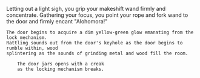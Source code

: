 Letting out a light sigh, you grip your makeshift wand firmly and concentrate. Gathering your focus, you point your rope and fork wand to the door and firmly encant "Alohomora!"

    The door begins to acquire a dim yellow-green glow emanating from the lock mechanism.
    Rattling sounds out from the door's keyhole as the door begins to rumble within, wood
    splintering as the sounds of grinding metal and wood fill the room.

        The door jars opens with a creak 
        as the locking mechanism breaks.
